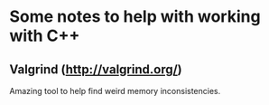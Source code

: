 # Some notes to help with working with C++

## Valgrind (http://valgrind.org/)

Amazing tool to help find weird memory inconsistencies.
